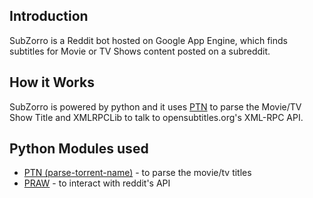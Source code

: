 ## Introduction

SubZorro is a Reddit bot hosted on Google App Engine, which finds subtitles for Movie or TV Shows content posted on a subreddit.


## How it Works

SubZorro is powered by python and it uses [PTN](https://github.com/divijbindlish/parse-torrent-name) to parse the Movie/TV Show Title and XMLRPCLib to talk to opensubtitles.org's XML-RPC API.


## Python Modules used

- [PTN (parse-torrent-name)](https://github.com/divijbindlish/parse-torrent-name) - to parse the movie/tv titles
- [PRAW](https://praw.readthedocs.io/) - to interact with reddit's API 